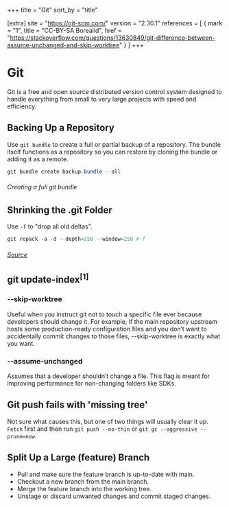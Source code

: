 +++
title = "Git"
sort_by = "title"

[extra]
site = "https://git-scm.com/"
version = "2.30.1"
references = [
    { mark = "1", title = "CC-BY-SA Borealid", href = "https://stackoverflow.com/questions/13630849/git-difference-between-assume-unchanged-and-skip-worktree" }
]
+++

# Git
Git is a free and open source distributed version control system designed to handle everything from small to very large projects with speed and efficiency.



## Backing Up a Repository

Use `git bundle` to create a full or partial backup of a repository. The bundle itself functions as a repository so you can restore by cloning the bundle or adding it as a remote.

```powershell
git bundle create backup.bundle --all
```
###### Creating a full git bundle



## Shrinking the .git Folder

Use `-f` to "drop all old deltas".

```powershell
git repack -a -d --depth=250 --window=250 #-f
```
###### [Source](https://gcc.gnu.org/legacy-ml/gcc/2007-12/msg00165.html)



##  git update-index<sup>[1]</sup>

### --skip-worktree
Useful when you instruct git not to touch a specific file ever because developers should change it. For example, if the main repository upstream hosts some production-ready configuration files and you don’t want to accidentally commit changes to those files, --skip-worktree is exactly what you want.

### --assume-unchanged
Assumes that a developer shouldn’t change a file. This flag is meant for improving performance for non-changing folders like SDKs.

## Git push fails with 'missing tree'

Not sure what causes this, but one of two things will usually clear it up. `Fetch` first and then run `git push --no-thin` or `git gc --aggressive --prune=now`.


## Split Up a Large (feature) Branch

- Pull and make sure the feature branch is up-to-date with main.
- Checkout a new branch from the main branch.
- Merge the feature branch into the working tree.
- Unstage or discard unwanted changes and commit staged changes.